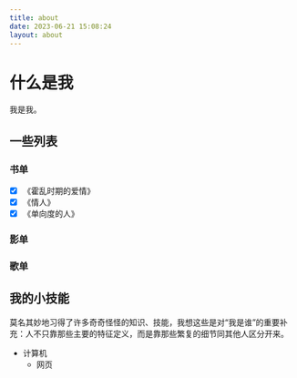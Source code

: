 ```yaml
---
title: about
date: 2023-06-21 15:08:24
layout: about
---
```

# 什么是我
我是我。
## 一些列表
### 书单
- [X] 《霍乱时期的爱情》
- [X] 《情人》
- [X] 《单向度的人》
### 影单
### 歌单
## 我的小技能

莫名其妙地习得了许多奇奇怪怪的知识、技能，我想这些是对“我是谁”的重要补充：人不只靠那些主要的特征定义，而是靠那些繁复的细节同其他人区分开来。

- 计算机
    - 网页


